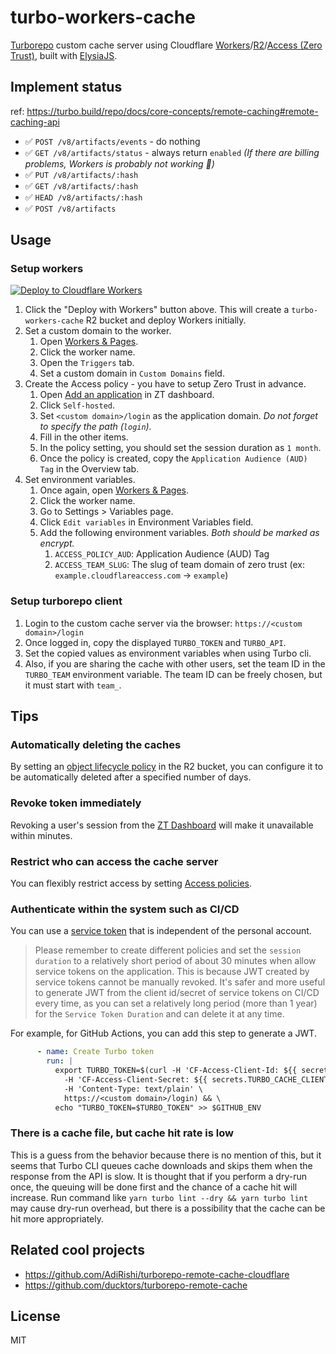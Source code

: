 # turbo-workers-cache

[Turborepo](https://turbo.build/repo) custom cache server using Cloudflare [Workers](https://developers.cloudflare.com/workers/)/[R2](https://developers.cloudflare.com/r2/)/[Access (Zero Trust)](https://developers.cloudflare.com/cloudflare-one/), built with [ElysiaJS](https://elysiajs.com/).

## Implement status

ref: https://turbo.build/repo/docs/core-concepts/remote-caching#remote-caching-api

- ✅ `POST /v8/artifacts/events` - do nothing
- ✅ `GET /v8/artifacts/status` - always return `enabled` *(If there are billing problems, Workers is probably not working 🤷)*
- ✅ `PUT /v8/artifacts/:hash`
- ✅ `GET /v8/artifacts/:hash`
- ✅ `HEAD /v8/artifacts/:hash`
- ✅ `POST /v8/artifacts`

## Usage

### Setup workers

[![Deploy to Cloudflare Workers](https://deploy.workers.cloudflare.com/button)](https://deploy.workers.cloudflare.com/?url=https://github.com/nzws/turbo-workers-cache)

1. Click the "Deploy with Workers" button above. This will create a `turbo-workers-cache` R2 bucket and deploy Workers initially.
2. Set a custom domain to the worker.
    1. Open [Workers & Pages](https://dash.cloudflare.com/?to=/:account/workers-and-pages).
    2. Click the worker name.
    3. Open the `Triggers` tab.
    4. Set a custom domain in `Custom Domains` field.
3. Create the Access policy - you have to setup Zero Trust in advance.
    1. Open [Add an application](https://one.dash.cloudflare.com/?to=/:account/access/apps/add) in ZT dashboard.
    2. Click `Self-hosted`.
    3. Set `<custom domain>/login` as the application domain. *Do not forget to specify the path (`login`).*
    4. Fill in the other items.
    5. In the policy setting, you should set the session duration as `1 month`.
    6. Once the policy is created, copy the `Application Audience (AUD) Tag` in the Overview tab.
4. Set environment variables.
    1. Once again, open [Workers & Pages](https://dash.cloudflare.com/?to=/:account/workers-and-pages).
    2. Click the worker name.
    3. Go to Settings > Variables page.
    4. Click `Edit variables` in Environment Variables field.
    5. Add the following environment variables. *Both should be marked as encrypt.*
        1. `ACCESS_POLICY_AUD`: Application Audience (AUD) Tag
        2. `ACCESS_TEAM_SLUG`: The slug of team domain of zero trust (ex: `example.cloudflareaccess.com` -> `example`)

### Setup turborepo client

1. Login to the custom cache server via the browser: `https://<custom domain>/login`
2. Once logged in, copy the displayed `TURBO_TOKEN` and `TURBO_API`.
3. Set the copied values as environment variables when using Turbo cli.
4. Also, if you are sharing the cache with other users, set the team ID in the `TURBO_TEAM` environment variable. The team ID can be freely chosen, but it must start with `team_`.

## Tips

### Automatically deleting the caches

By setting an [object lifecycle policy](https://developers.cloudflare.com/r2/buckets/object-lifecycles/) in the R2 bucket, you can configure it to be automatically deleted after a specified number of days.

### Revoke token immediately

Revoking a user's session from the [ZT Dashboard](https://one.dash.cloudflare.com/?to=/:account/team/users) will make it unavailable within minutes.

### Restrict who can access the cache server

You can flexibly restrict access by setting [Access policies](https://developers.cloudflare.com/cloudflare-one/policies/access/).

### Authenticate within the system such as CI/CD

You can use a [service token](https://developers.cloudflare.com/cloudflare-one/identity/service-tokens/) that is independent of the personal account.

> Please remember to create different policies and set the `session duration` to a relatively short period of about 30 minutes when allow service tokens on the application. This is because JWT created by service tokens cannot be manually revoked. It's safer and more useful to generate JWT from the client id/secret of service tokens on CI/CD every time, as you can set a relatively long period (more than 1 year) for the `Service Token Duration` and can delete it at any time.

For example, for GitHub Actions, you can add this step to generate a JWT.

```yaml
      - name: Create Turbo token
        run: |
          export TURBO_TOKEN=$(curl -H 'CF-Access-Client-Id: ${{ secrets.TURBO_CACHE_CLIENT_ID }}' \
            -H 'CF-Access-Client-Secret: ${{ secrets.TURBO_CACHE_CLIENT_SECRET }}' \
            -H 'Content-Type: text/plain' \
            https://<custom domain>/login) && \
          echo "TURBO_TOKEN=$TURBO_TOKEN" >> $GITHUB_ENV
```

### There is a cache file, but cache hit rate is low

This is a guess from the behavior because there is no mention of this, but it seems that Turbo CLI queues cache downloads and skips them when the response from the API is slow.
It is thought that if you perform a dry-run once, the queuing will be done first and the chance of a cache hit will increase.
Run command like `yarn turbo lint --dry && yarn turbo lint` may cause dry-run overhead, but there is a possibility that the cache can be hit more appropriately.

## Related cool projects

- https://github.com/AdiRishi/turborepo-remote-cache-cloudflare
- https://github.com/ducktors/turborepo-remote-cache

## License

MIT
